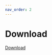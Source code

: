 ```yaml
---
nav_order: 2
---
```


# Download

<a href="https://github.com/krypto5863/COM-Modular-Installer/archive/HEAD.zip" class="btn btn-blue">Download</a>
